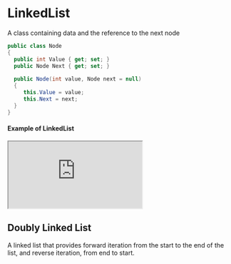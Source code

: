 # LinkedList

A class containing data and the reference to the next node

```csharp
public class Node
{
  public int Value { get; set; }
  public Node Next { get; set; }
  
  public Node(int value, Node next = null)
  {
     this.Value = value;
     this.Next = next;
  }
}
```

#### Example of LinkedList
<iframe src="https://try.dot.net/?bufferId=linkedlist.cs&fromGist=306e4531f4a94bab44ebae258f9a9f93&canshowgithubpanel=true"> </iframe>



## Doubly Linked List
A linked list that provides forward iteration from the start to the end of the list, and reverse iteration, from end to start.
